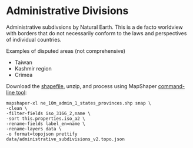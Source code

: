 # Administrative Divisions

Administrative subdivsions by Natural Earth. This is a de facto worldview with borders that do not necessarily conform to the laws and perspectives of individual countries.

Examples of disputed areas (not comprehensive)

- Taiwan
- Kashmir region
- Crimea

Download the [shapefile](https://www.naturalearthdata.com/http//www.naturalearthdata.com/download/10m/cultural/ne_10m_admin_1_states_provinces.zip), unzip, and process using MapShaper [command-line tool](https://github.com/mbloch/mapshaper/wiki/Introduction-to-the-Command-Line-Tool):

```
mapshaper-xl ne_10m_admin_1_states_provinces.shp snap \
-clean \
-filter-fields iso_3166_2,name \
-sort this.properties.iso_a2 \
-rename-fields label_en=name \
-rename-layers data \
-o format=topojson prettify data/administrative_subdivisions_v2.topo.json
```

